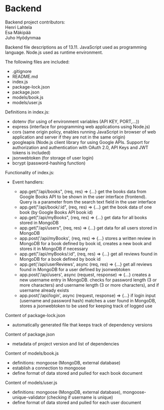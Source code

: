 # Backend

Backend project contributors:  
Henri Lahtela  
Esa Mäkipää  
Juho Hyödynmaa

Backend file descriptions as of 13.11. JavaScript used as programming language. Node.js used as runtime environment.

The following files are included: 

- .gitignore 
- README.md 
- index.js 
- package-lock.json 
- package.json
- models/book.js
- models/user.js
  
Definitions in index.js: 

- dotenv (for using of environment variables (API KEY, PORT,…)) 
- express (interface for programming web applications using Node.js) 
- cors (same origin policy, enables running JavaScript in browser of web application and server if they are not in the same origin) 
- googleapis (Node.js client library for using Google APIs. Support for authorization and authentication with OAuth 2.0, API Keys and JWT tokens is included) 
- jsonwebtoken (for storage of user login)
- bcrypt (password-hashing function)

Functionality of index.js:

- Event handlers:

  - app.get("/api/books", (req, res) => {…} get the books data from Google Books API to be shown in the user interface (frontend). Query is a parameter from the search text field in the user interface
  - app.get("/api/book/:id", (req, res) => {…} get the book data of one book (by Google Books API book id)
  - app.get("/api/myBooks", (req, res) => {…} get data for all books stored in MongoDB
  - app.get("/api/users", (req, res) => {…} get data for all users stored in MongoDB
  - app.post('/api/myBooks', (req, res) => {…} stores a written review in MongoDB for a book defined by book id, creates a new book and stores it in MongoDB if necessary
  - app.get("/api/myBooks/:id", (req, res) => {…} get all reviews found in MongoDB for a book defined by book id
  - app.get('/api/userReviews', async (req, res) => {…} get all reviews found in MongoDB for a user defined by jsonwebtoken
  - app.post('/api/users', async (request, response) => {…} creates a new username entry in MongoDB. checks for password length (3 or more characters) and username length (3 or more characters), and if username already exists
  - app.post('/api/login', async (request, response) => {…} if login input (username and password hash) matches a user found in MongoDB, stores a jsonwebtoken to be used for keeping track of logged use

Content of package-lock.json
- automatically generated file that keeps track of dependency versions

Content of package.json
- metadata of project version and list of dependencies

Content of models/book.js

- definitions: mongoose (MongoDB, external database)
- establish a connection to mongoose
- define format of data stored and pulled for each book document

Content of models/user.js

- definitions: mongoose (MongoDB, external database), mongoose-unique-validator (checking if username is unique)
- define format of data stored and pulled for each user document
